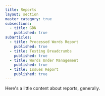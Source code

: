 ```yaml
---
title: Reports
layout: section
master_category: true
subsections:
  - title: GDN
    published: true
subarticles:
  - title: Processed Words Report
    published: true
  - title: Testing Breadcrumbs
    published: true
  - title: Words Under Management
    published: true
  - title: Issues Report
    published: true
---
```



Here's a little content about reports, generally.